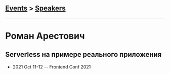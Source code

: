 ## [Events](../README.md) > [Speakers](../speakers.md)
---

# Роман Арестович

## Serverless на примере реального приложения
- 2021 Oct 11-12 -- Frontend Conf 2021    
